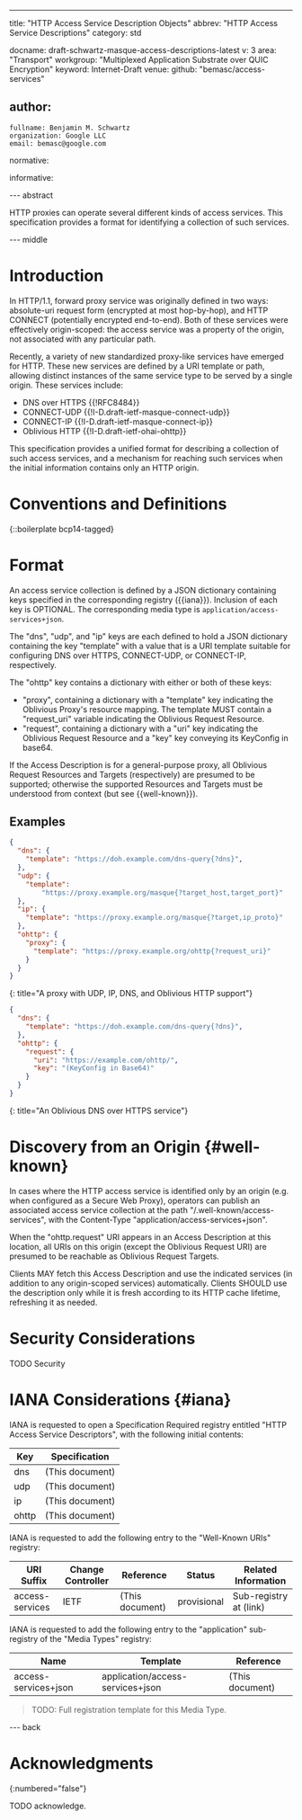 ---
title: "HTTP Access Service Description Objects"
abbrev: "HTTP Access Service Descriptions"
category: std

docname: draft-schwartz-masque-access-descriptions-latest
v: 3
area: "Transport"
workgroup: "Multiplexed Application Substrate over QUIC Encryption"
keyword: Internet-Draft
venue:
  github: "bemasc/access-services"

author:
 -
    fullname: Benjamin M. Schwartz
    organization: Google LLC
    email: bemasc@google.com

normative:

informative:


--- abstract

HTTP proxies can operate several different kinds of access services.  This specification provides a format for identifying a collection of such services.


--- middle

# Introduction

In HTTP/1.1, forward proxy service was originally defined in two ways: absolute-uri request form (encrypted at most hop-by-hop), and HTTP CONNECT (potentially encrypted end-to-end).  Both of these services were effectively origin-scoped: the access service was a property of the origin, not associated with any particular path.

Recently, a variety of new standardized proxy-like services have emerged for HTTP.  These new services are defined by a URI template or path, allowing distinct instances of the same service type to be served by a single origin.  These services include:

* DNS over HTTPS {{!RFC8484}}
* CONNECT-UDP {{!I-D.draft-ietf-masque-connect-udp}}
* CONNECT-IP {{!I-D.draft-ietf-masque-connect-ip}}
* Oblivious HTTP {{!I-D.draft-ietf-ohai-ohttp}}

This specification provides a unified format for describing a collection of such access services, and a mechanism for reaching such services when the initial information contains only an HTTP origin.

# Conventions and Definitions

{::boilerplate bcp14-tagged}

# Format

An access service collection is defined by a JSON dictionary containing keys specified in the corresponding registry ({{iana}}).  Inclusion of each key is OPTIONAL.  The corresponding media type is `application/access-services+json`.

The "dns", "udp", and "ip" keys are each defined to hold a JSON dictionary containing the key "template" with a value that is a URI template suitable for configuring DNS over HTTPS, CONNECT-UDP, or CONNECT-IP, respectively.

The "ohttp" key contains a dictionary with either or both of these keys:

* "proxy", containing a dictionary with a "template" key indicating the Oblivious Proxy's resource mapping.  The template MUST contain a "request_uri" variable indicating the Oblivious Request Resource.
* "request", containing a dictionary with a "uri" key indicating the Oblivious Request Resource and a "key" key conveying its KeyConfig in base64.

If the Access Description is for a general-purpose proxy, all Oblivious Request Resources and Targets (respectively) are presumed to be supported; otherwise the supported Resources and Targets must be understood from context (but see {{well-known}}).

## Examples

~~~JSON
{
  "dns": {
    "template": "https://doh.example.com/dns-query{?dns}",
  },
  "udp": {
    "template":
        "https://proxy.example.org/masque{?target_host,target_port}"
  },
  "ip": {
    "template": "https://proxy.example.org/masque{?target,ip_proto}"
  },
  "ohttp": {
    "proxy": {
      "template": "https://proxy.example.org/ohttp{?request_uri}"
    }
  }
}
~~~
{: title="A proxy with UDP, IP, DNS, and Oblivious HTTP support"}

~~~JSON
{
  "dns": {
    "template": "https://doh.example.com/dns-query{?dns}",
  },
  "ohttp": {
    "request": {
      "uri": "https://example.com/ohttp/",
      "key": "(KeyConfig in Base64)"
    }
  }
}
~~~
{: title="An Oblivious DNS over HTTPS service"}

# Discovery from an Origin {#well-known}

In cases where the HTTP access service is identified only by an origin (e.g. when configured as a Secure Web Proxy), operators can publish an associated access service collection at the path "/.well-known/access-services", with the Content-Type "application/access-services+json".

When the "ohttp.request" URI appears in an Access Description at this location, all URIs on this origin (except the Oblivious Request URI) are presumed to be reachable as Oblivious Request Targets.

Clients MAY fetch this Access Description and use the indicated services (in addition to any origin-scoped services) automatically.  Clients SHOULD use the description only while it is fresh according to its HTTP cache lifetime, refreshing it as needed.


# Security Considerations

TODO Security


# IANA Considerations {#iana}

IANA is requested to open a Specification Required registry entitled "HTTP Access Service Descriptors", with the following initial contents:

| Key   | Specification   |
|-------|-----------------|
| dns   | (This document) |
| udp   | (This document) |
| ip    | (This document) |
| ohttp | (This document) |

IANA is requested to add the following entry to the "Well-Known URIs" registry:

| URI Suffix      | Change Controller | Reference       | Status      | Related Information |
| --------------- | ----------------- | --------------- | ----------- | ------------------- |
| access-services | IETF              | (This document) | provisional | Sub-registry at (link)      |

IANA is requested to add the following entry to the "application" sub-registry of the "Media Types" registry:

| Name                 | Template                         | Reference       |
| -------------------- | -------------------------------- | --------------- |
| access-services+json | application/access-services+json | (This document) |

> TODO: Full registration template for this Media Type.

--- back

# Acknowledgments
{:numbered="false"}

TODO acknowledge.
